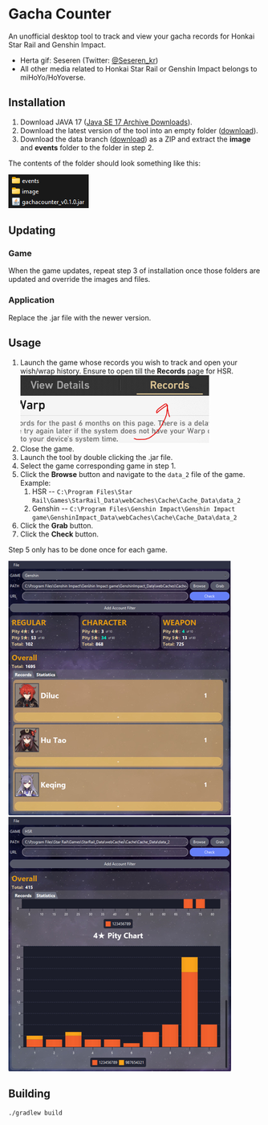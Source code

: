 # Gacha Counter

An unofficial desktop tool to track and view your gacha records for Honkai Star Rail and Genshin Impact.

* Herta gif: Seseren (Twitter: [@Seseren_kr](https://twitter.com/Seseren_kr))
* All other media related to Honkai Star Rail or Genshin Impact belongs to miHoYo/HoYoverse.

## Installation

1. Download JAVA 17 ([Java SE 17 Archive Downloads](https://www.oracle.com/java/technologies/javase/jdk17-archive-downloads.html)).
2. Download the latest version of the tool into an empty folder ([download](https://github.com/daitenshionyan/gachacounter/releases/latest/download/gachacounter_v0.1.0.jar)).
3. Download the data branch ([download](https://github.com/daitenshionyan/gachacounter/archive/refs/heads/data.zip)) as a ZIP and extract the **image** and **events** folder to the folder in step 2.

The contents of the folder should look something like this:

![File contents](docs/InstallationFileContent.png)

## Updating

### Game

When the game updates, repeat step 3 of installation once those folders are updated and override the images and files.

### Application

Replace the .jar file with the newer version.

## Usage

1. Launch the game whose records you wish to track and open your wish/wrap history. Ensure to open till the **Records** page for HSR.<br>
![HSR Records Page](docs/UsageHSRRecords.png)
2. Close the game.
3. Launch the tool by double clicking the .jar file.
4. Select the game corresponding game in step 1.
5. Click the **Browse** button and navigate to the `data_2` file of the game. Example:
     1. HSR -- `C:\Program Files\Star Rail\Games\StarRail_Data\webCaches\Cache\Cache_Data\data_2`
     2. Genshin -- `C:\Program Files\Genshin Impact\Genshin Impact game\GenshinImpact_Data\webCaches\Cache\Cache_Data\data_2`
6. Click the **Grab** button.
7. Click the **Check** button.

Step 5 only has to be done once for each game.

![Preview Genshin Records](docs/PreviewRecs.png) ![Preview HSR Stats](docs/PreviewStats.png)

## Building

```text
./gradlew build
```
